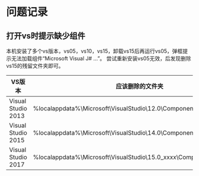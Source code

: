 # 问题记录
## 打开vs时提示缺少组件
本机安装了多个vs版本，vs05，vs10，vs15，卸载vs15后再运行vs05，弹框提示无法加载组件“Microsoft Visual J# ...”。
尝试重新安装vs05无效，后发现删除vs15的残留文件夹即可。

 VS版本             | 应该删除的文件夹
-------------------|--------------
Visual Studio 2013 | %localappdata%\Microsoft\VisualStudio\12.0\ComponentModelCache
Visual Studio 2015 | %localappdata%\Microsoft\VisualStudio\14.0\ComponentModelCache
Visual Studio 2017 | %localappdata%\Microsoft\VisualStudio\15.0_xxxx\ComponentModelCache
